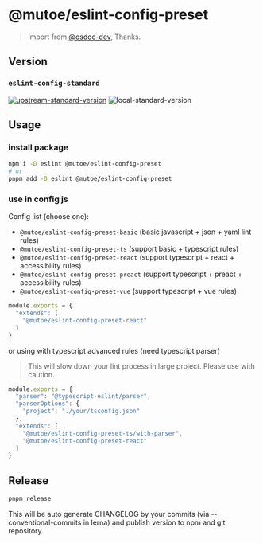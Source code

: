 # @mutoe/eslint-config-preset

> Import from [@osdoc-dev](https://github.com/osdoc-dev/eslint-config-preset), Thanks.

## Version

### `eslint-config-standard`
[![upstream-standard-version](https://img.shields.io/npm/v/eslint-config-standard?label=upstream&style=flat-square)](https://github.com/standard/eslint-config-standard)
![local-standard-version](https://img.shields.io/badge/local-v17.0.0-blue?style=flat-square)

## Usage

### install package

```bash
npm i -D eslint @mutoe/eslint-config-preset
# or
pnpm add -D eslint @mutoe/eslint-config-preset
```

### use in config js

Config list (choose one):
- `@mutoe/eslint-config-preset-basic` (basic javascript + json + yaml lint rules)
- `@mutoe/eslint-config-preset-ts` (support basic + typescript rules)
- `@mutoe/eslint-config-preset-react` (support typescript + react + accessibility rules)
- `@mutoe/eslint-config-preset-preact` (support typescript + preact + accessibility rules)
- `@mutoe/eslint-config-preset-vue` (support typescript + vue rules)

```javascript .eslintrc.js
module.exports = {
  "extends": [
    "@mutoe/eslint-config-preset-react"
  ]
}
```

or using with typescript advanced rules (need typescript parser)

> This will slow down your lint process in large project. Please use with caution.

```javascript .eslintrc.js
module.exports = {
  "parser": "@typescript-eslint/parser",
  "parserOptions": {
    "project": "./your/tsconfig.json"
  },
  "extends": [
    "@mutoe/eslint-config-preset-ts/with-parser",
    "@mutoe/eslint-config-preset-react"
  ]
}
```

## Release

```bash
pnpm release
```

This will be auto generate CHANGELOG by your commits (via --conventional-commits in lerna) and publish version to npm and git repository.
